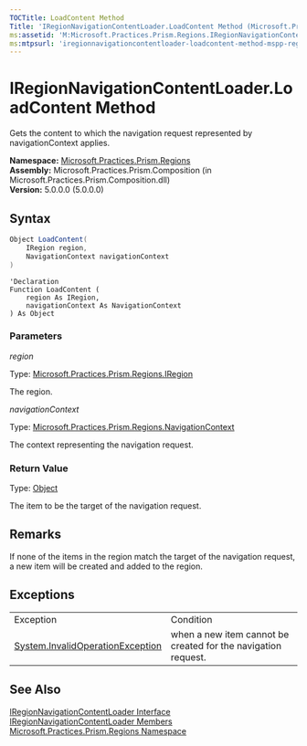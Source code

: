 ```yaml
---
TOCTitle: LoadContent Method
Title: 'IRegionNavigationContentLoader.LoadContent Method (Microsoft.Practices.Prism.Regions)'
ms:assetid: 'M:Microsoft.Practices.Prism.Regions.IRegionNavigationContentLoader.LoadContent(Microsoft.Practices.Prism.Regions.IRegion,Microsoft.Practices.Prism.Regions.NavigationContext)'
ms:mtpsurl: 'iregionnavigationcontentloader-loadcontent-method-mspp-regions.md'
---
```


# IRegionNavigationContentLoader.LoadContent Method

Gets the content to which the navigation request represented by navigationContext applies.

**Namespace:** [Microsoft.Practices.Prism.Regions](/patterns-practices/reference/mspp-regions-namespace)  
**Assembly:** Microsoft.Practices.Prism.Composition (in Microsoft.Practices.Prism.Composition.dll)  
**Version:** 5.0.0.0 (5.0.0.0)

## Syntax

```C#
Object LoadContent(
	IRegion region,
	NavigationContext navigationContext
)
```

```VB
'Declaration
Function LoadContent ( 
	region As IRegion,
	navigationContext As NavigationContext
) As Object
```

### Parameters

*region*

Type: [Microsoft.Practices.Prism.Regions.IRegion](/patterns-practices/reference/iregion-interface-mspp-regions)

The region.

*navigationContext*

Type: [Microsoft.Practices.Prism.Regions.NavigationContext](/patterns-practices/reference/navigationcontext-class-mspp-regions)

The context representing the navigation request.

### Return Value

Type: [Object](http://msdn.microsoft.com/en-us/library/e5kfa45b)

The item to be the target of the navigation request.

## Remarks

 If none of the items in the region match the target of the navigation request, a new item will be created and added to the region.

## Exceptions

<table  style="width:100%;">
<tr>
<td>Exception</td>
<td>Condition</td>
</tr>
<tr>
<td><a href="http://msdn.microsoft.com/en-us/library/2asft85a">System.InvalidOperationException</td>
<td>when a new item cannot be created for the navigation request.
</td>
</tr>
</table>

## See Also

[IRegionNavigationContentLoader Interface](/patterns-practices/reference/iregionnavigationcontentloader-interface-mspp-regions)  
[IRegionNavigationContentLoader Members](/patterns-practices/reference/iregionnavigationcontentloader-members-mspp-regions)  
[Microsoft.Practices.Prism.Regions Namespace](/patterns-practices/reference/mspp-regions-namespace)